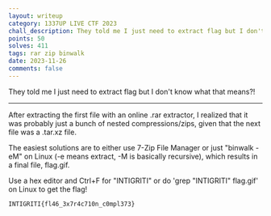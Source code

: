 ```yaml
---
layout: writeup
category: 1337UP LIVE CTF 2023
chall_description: They told me I just need to extract flag but I don't know what that means?!
points: 50
solves: 411
tags: rar zip binwalk
date: 2023-11-26
comments: false
---
```

They told me I just need to extract flag but I don't know what that means?!

---

After extracting the first file with an online .rar extractor, I realized that it was probably just a bunch of nested compressions/zips, given that the next file was a .tar.xz file.  

The easiest solutions are to either use 7-Zip File Manager or just "binwalk -eM" on Linux (-e means extract, -M is basically recursive), which results in a final file, flag.gif.  

Use a hex editor and Ctrl+F for "INTIGRITI" or do 'grep "INTIGRITI" flag.gif' on Linux to get the flag!  


    INTIGRITI{fl46_3x7r4c710n_c0mpl373}